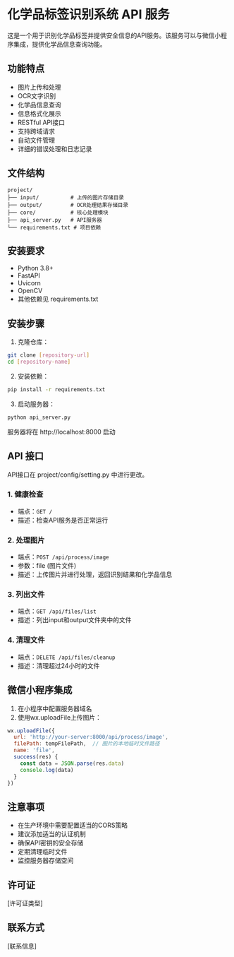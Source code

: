 # 化学品标签识别系统 API 服务

这是一个用于识别化学品标签并提供安全信息的API服务。该服务可以与微信小程序集成，提供化学品信息查询功能。

## 功能特点

- 图片上传和处理
- OCR文字识别
- 化学品信息查询
- 信息格式化展示
- RESTful API接口
- 支持跨域请求
- 自动文件管理
- 详细的错误处理和日志记录

## 文件结构

```
project/
├── input/          # 上传的图片存储目录
├── output/         # OCR处理结果存储目录
├── core/           # 核心处理模块
├── api_server.py   # API服务器
└── requirements.txt # 项目依赖
```

## 安装要求

- Python 3.8+
- FastAPI
- Uvicorn
- OpenCV
- 其他依赖见 requirements.txt

## 安装步骤

1. 克隆仓库：
```bash
git clone [repository-url]
cd [repository-name]
```

2. 安装依赖：
```bash
pip install -r requirements.txt
```

3. 启动服务器：
```bash
python api_server.py
```

服务器将在 http://localhost:8000 启动

## API 接口

API接口在 project/config/setting.py 中进行更改。

### 1. 健康检查
- 端点：`GET /`
- 描述：检查API服务是否正常运行

### 2. 处理图片
- 端点：`POST /api/process/image`
- 参数：file (图片文件)
- 描述：上传图片并进行处理，返回识别结果和化学品信息

### 3. 列出文件
- 端点：`GET /api/files/list`
- 描述：列出input和output文件夹中的文件

### 4. 清理文件
- 端点：`DELETE /api/files/cleanup`
- 描述：清理超过24小时的文件

## 微信小程序集成

1. 在小程序中配置服务器域名
2. 使用wx.uploadFile上传图片：
```javascript
wx.uploadFile({
  url: 'http://your-server:8000/api/process/image',
  filePath: tempFilePath,  // 图片的本地临时文件路径
  name: 'file',
  success(res) {
    const data = JSON.parse(res.data)
    console.log(data)
  }
})
```

## 注意事项

- 在生产环境中需要配置适当的CORS策略
- 建议添加适当的认证机制
- 确保API密钥的安全存储
- 定期清理临时文件
- 监控服务器存储空间

## 许可证

[许可证类型]

## 联系方式

[联系信息] 
